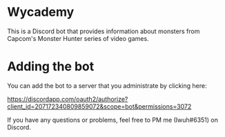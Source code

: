 # Wycademy
This is a Discord bot that provides information about monsters from Capcom's Monster Hunter series of video games.

# Adding the bot

You can add the bot to a server that you administrate by clicking here:

https://discordapp.com/oauth2/authorize?client_id=207172340809859072&scope=bot&permissions=3072

If you have any questions or problems, feel free to PM me (Iwuh#6351) on Discord.
